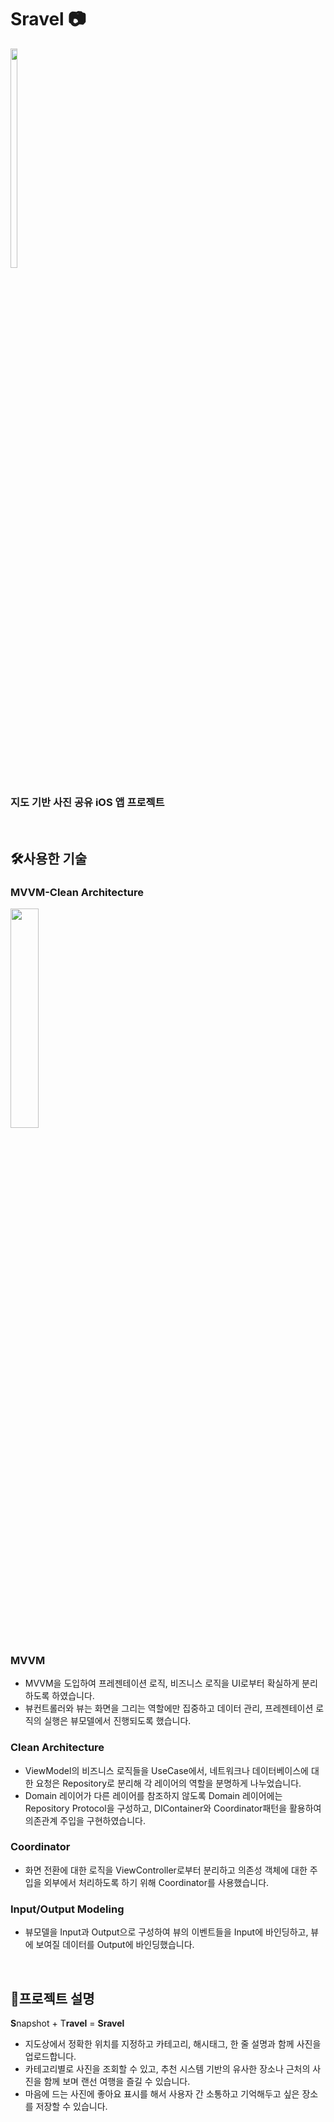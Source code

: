 # Sravel 📷

<img src = "https://img1.daumcdn.net/thumb/R1280x0/?scode=mtistory2&fname=https%3A%2F%2Fblog.kakaocdn.net%2Fdn%2Fwkvc1%2FbtrFT2RVLqb%2F4nJh2XS7tIOZsuL2g2dPP0%2Fimg.png" width="15%" height="30%">

### 지도 기반 사진 공유 iOS 앱 프로젝트

<br />

## 🛠사용한 기술
### **MVVM-Clean Architecture**
<img src = "https://blog.kakaocdn.net/dn/ba6gfD/btrroXYwxjv/zz7KOvT1aJ2rGbKZNnxexK/img.png" width="30%" height="30%">

### **MVVM**
  - MVVM을 도입하여 프레젠테이션 로직, 비즈니스 로직을 UI로부터 확실하게 분리하도록 하였습니다.
  - 뷰컨트롤러와 뷰는 화면을 그리는 역할에만 집중하고 데이터 관리, 프레젠테이션 로직의 실행은 뷰모델에서 진행되도록 했습니다.
### **Clean Architecture**
  - ViewModel의 비즈니스 로직들을 UseCase에서, 네트워크나 데이터베이스에 대한 요청은 Repository로 분리해 각 레이어의 역할을 분명하게 나누었습니다.
  - Domain 레이어가 다른 레이어를 참조하지 않도록 Domain 레이어에는 Repository Protocol을 구성하고, DIContainer와 Coordinator패턴을 활용하여 의존관계 주입을 구현하였습니다.
### **Coordinator**
  - 화면 전환에 대한 로직을 ViewController로부터 분리하고 의존성 객체에 대한 주입을 외부에서 처리하도록 하기 위해 Coordinator를 사용했습니다.
### **Input/Output Modeling**
  - 뷰모델을 Input과 Output으로 구성하여 뷰의 이벤트들을 Input에 바인딩하고, 뷰에 보여질 데이터를 Output에 바인딩했습니다.
  
<br />  
  
## 👒프로젝트 설명

**S**napshot + T**ravel** = **Sravel**

- 지도상에서 정확한 위치를 지정하고 카테고리, 해시태그, 한 줄 설명과 함께 사진을 업로드합니다. 
- 카테고리별로 사진을 조회할 수 있고, 추천 시스템 기반의 유사한 장소나 근처의 사진을 함께 보며 랜선 여행을 즐길 수 있습니다. 
- 마음에 드는 사진에 좋아요 표시를 해서 사용자 간 소통하고 기억해두고 싶은 장소를 저장할 수 있습니다. 
